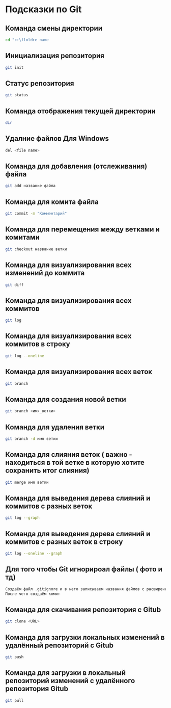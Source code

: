 # Подсказки по Git

## Команда смены директории 
```sh
cd "c:\floldre name
```

## Инициализация репозитория

```sh
git init
```

## Статус репозитория

```sh
git status
```

## Команда отображения текущей директории

 ```sh
 dir
 ```

## Удалние файлов Для Windows
 ```sh
del <file name>
 ```

## Команда для добавления (отслеживания) файла
 ```sh
 git add название файла
 ```

## Команда для комита файла
 ```sh
 git commit -m "Комментарий"
 ```

## Команда для перемещения между ветками и комитами
 ```sh
 git checkout название ветки
 ```

## Команда для визуализирования всех изменений до коммита
 ```sh
 git diff
 ```

## Команда для визуализирования всех коммитов
 ```sh
 git log
 ```

## Команда для визуализирования всех коммитов в строку
 ```sh
 git log --oneline
 ```

## Команда для визуализирования всех веток
 ```sh
 git branch
 ```

## Команда для создания новой ветки
 ```sh
 git branch <имя_ветки>
 ```

## Команда для удаления ветки
 ```sh
 git branch -d имя ветки
 ```

## Команда для слияния веток ( важно - находиться в той ветке в которую хотите сохранить итог слияния)
 ```sh
 git merge имя ветки
 ```

## Команда для выведения дерева слияний и коммитов с разных веток
 ```sh
 git log --graph
 ```

## Команда для выведения дерева слияний и коммитов с разных веток в строку
 ```sh
 git log --oneline --graph
 ```

## Для того чтобы Git игнорироал файлы ( фото и тд)
 ```sh
 Создаём файл .gitignore и в него записываем названия файлов с расширениями
 После чего создаём комит
 ```

## Команда для скачивания репозитория с Gitub
 ```sh
 git clone <URL>
 ```

## Команда для загрузки локальных изменений в удалённый репозиторий с Gitub
 ```sh
 git push
 ```

## Команда для загрузки в локальный репозиторий изменений c удалённого репозитория Gitub
 ```sh
 git pull
 ```